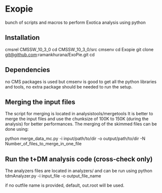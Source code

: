 # Exopie
bunch of scripts and macros to perform Exotica analysis using python 

## Installation 
cmsrel CMSSW_10_3_0
cd CMSSW_10_3_0/src
cmsenv
cd Exopie
git clone git@github.com:ramankhurana/ExoPie.git 
cd 

## Dependencies 
no CMS packages is used but cmsenv is good to get all the python libraries and tools, no extra package should be needed to run the setup. 

## Merging the input files
The script for merging is located in analysistools/mergetools 
It is better to merge the input files and use the chunksize of 100K to 150K (during the analysis) for better performances. 
The merging of the skimmed files can be done using: 

python merge_data_mc.py -i input/path/to/dir  -o output/path/to/dir -N Number_of_files_to_merge_in_one_file 

## Run the t+DM analysis code (cross-check only) 
The analyzers files are located in analyzers/ and can be run using 
python tdmAnalyzer.py -i input_file -o output_file_name

if no outfile name is provided, default, out.root will be used. 